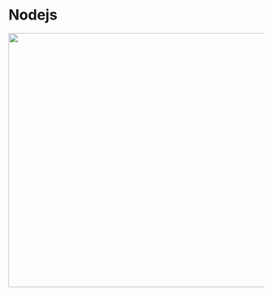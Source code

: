 # Nodejs

<img src="https://media.giphy.com/media/HPu8bxH13Zr1sAHWe3/giphy.gif" height="500" width="1000">

